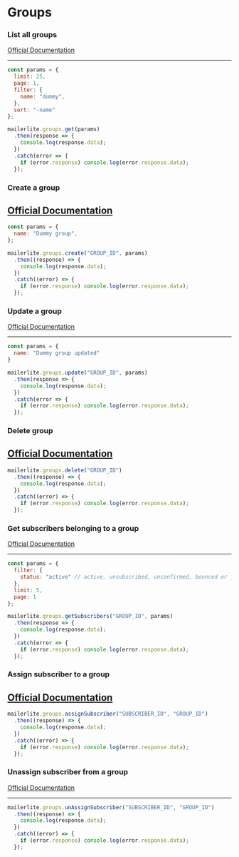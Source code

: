 # Groups

### List all groups

[Official Documentation](https://developers.mailerlite.com/docs/groups.html#list-all-groups)

---
```javascript
const params = {
  limit: 25,
  page: 1,
  filter: {
    name: "dummy",
  },
  sort: "-name"
};

mailerlite.groups.get(params)
  .then(response => {
    console.log(response.data);
  })
  .catch(error => {
    if (error.response) console.log(error.response.data);
  });
```

### Create a group
[Official Documentation](https://developers.mailerlite.com/docs/groups.html#create-a-group)
---

```javascript
const params = {
  name: "Dummy group",
};

mailerlite.groups.create("GROUP_ID", params)
  .then((response) => {
    console.log(response.data);
  })
  .catch((error) => {
    if (error.response) console.log(error.response.data);
  });
```

### Update a group

[Official Documentation](https://developers.mailerlite.com/docs/groups.html#update-a-group)

---
```javascript
const params = {
  name: "Dummy group updated"
}

mailerlite.groups.update("GROUP_ID", params)
  .then(response => {
    console.log(response.data);
  })
  .catch(error => {
    if (error.response) console.log(error.response.data);
  });
```

### Delete group
[Official Documentation](https://developers.mailerlite.com/docs/groups.html#delete-group)
---

```javascript
mailerlite.groups.delete("GROUP_ID")
  .then((response) => {
    console.log(response.data);
  })
  .catch((error) => {
    if (error.response) console.log(error.response.data);
  });
```

### Get subscribers belonging to a group

[Official Documentation](https://developers.mailerlite.com/docs/groups.html#get-subscribers-belonging-to-a-group)

---
```javascript
const params = {
  filter: {
    status: "active" // active, unsubscribed, unconfirmed, bounced or junk
  },
  limit: 5,
  page: 1
};

mailerlite.groups.getSubscribers("GROUP_ID", params)
  .then(response => {
    console.log(response.data);
  })
  .catch(error => {
    if (error.response) console.log(error.response.data);
  });
```

### Assign subscriber to a group
[Official Documentation](https://developers.mailerlite.com/docs/groups.html#assign-subscriber-to-a-group)
---

```javascript
mailerlite.groups.assignSubscriber("SUBSCRIBER_ID", "GROUP_ID")
  .then((response) => {
    console.log(response.data);
  })
  .catch((error) => {
    if (error.response) console.log(error.response.data);
  });
```

### Unassign subscriber from a group

[Official Documentation](https://developers.mailerlite.com/docs/groups.html#unassign-subscriber-from-a-group)

---

```javascript
mailerlite.groups.unAssignSubscriber("SUBSCRIBER_ID", "GROUP_ID")
  .then((response) => {
    console.log(response.data);
  })
  .catch((error) => {
    if (error.response) console.log(error.response.data);
  });
```
